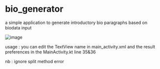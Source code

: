 # bio_generator
a simple application to generate introductory bio paragraphs based on biodata input

![image](https://user-images.githubusercontent.com/64635497/135706060-4a8c3bfb-796b-48ad-845e-bdbf382ae1c4.png)

usage : you can edit the TextView name in main_activity.xml and the result preferences in the MainActivity.kt line 35&36

nb : ignore split method error
